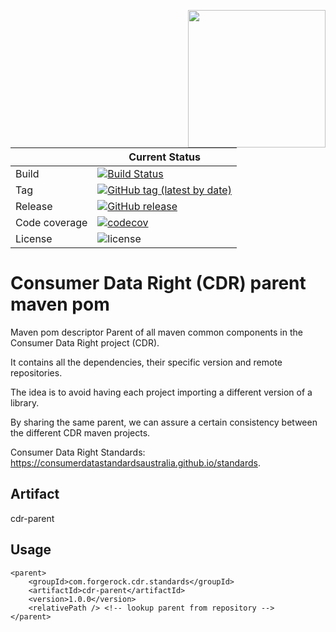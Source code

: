 [<img src="https://raw.githubusercontent.com/ForgeRock/forgerock-logo-dev/master/Logo-fr-dev.png" align="right" width="220px"/>](https://developer.forgerock.com/)

| |Current Status|
|---|---|
|Build|[![Build Status](https://img.shields.io/endpoint.svg?url=https%3A%2F%2Factions-badge.atrox.dev%2FOpenBankingToolkit%2Fcdr-parent%2Fbadge%3Fref%3Dmaster&style=flat)](https://actions-badge.atrox.dev/OpenBankingToolkit/cdr-parent/goto?ref=master)|
|Tag |[![GitHub tag (latest by date)](https://img.shields.io/github/v/tag/openbankingtoolkit/cdr-standards-model)](https://github.com/OpenBankingToolKit/cdr-standards-model/tags)|
|Release|[![GitHub release](https://img.shields.io/github/v/release/OpenBankingToolKit/cdr-parent?sort=semver)](https://github.com/OpenBankingToolKit/cdr-parent/releases)|
|Code coverage|[![codecov](https://codecov.io/gh/OpenBankingToolkit/cdr-parent/branch/master/graph/badge.svg)](https://codecov.io/gh/OpenBankingToolkit/cdr-parent)|
|License|![license](https://img.shields.io/github/license/ACRA/acra.svg)|

Consumer Data Right (CDR) parent maven pom
==========================================

Maven pom descriptor Parent of all maven common components in the Consumer Data Right project (CDR).

It contains all the dependencies, their specific version and remote repositories.

The idea is to avoid having each project importing a different version of a library.

By sharing the same parent, we can assure a certain consistency between the different CDR maven projects.

Consumer Data Right Standards: https://consumerdatastandardsaustralia.github.io/standards.

## Artifact
cdr-parent

## Usage
```
<parent>
    <groupId>com.forgerock.cdr.standards</groupId>
    <artifactId>cdr-parent</artifactId>
    <version>1.0.0</version>
    <relativePath /> <!-- lookup parent from repository -->
</parent>
```
